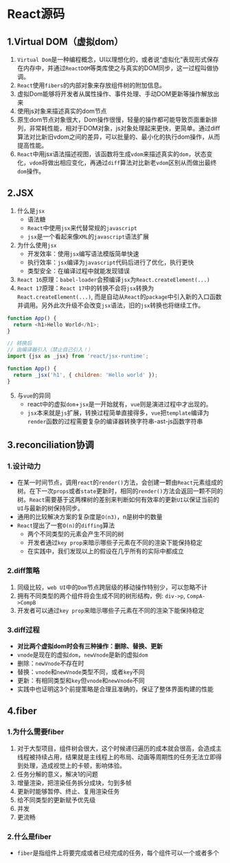 # React源码
## 1.Virtual DOM（虚拟dom）
1. `Virtual Dom`是一种编程概念，UI以理想化的，或者说“虚拟化”表现形式保存在内存中，并通过`ReactDOM`等类库使之与真实的DOM同步，这一过程叫做协调。
2. `React`使用`fibers`的内部对象来存放组件树的附加信息。
3. 虚拟Dom能够将开发者从属性操作、事件处理、手动DOM更新等操作解放出来
4. 使用js对象来描述真实的dom节点
5. 原生dom节点对象很大，Dom操作很慢，轻量的操作都可能导致页面重新排列，非常耗性能，相对于DOM对象，js对象处理起来更快，更简单。通过diff算法对比新旧vdom之间的差异，可以批量的、最小化的执行dom操作，从而提高性能。
6. `React`中用jsx语法描述视图，该函数将生成`vdom`来描述真实的`dom`，状态变化，`vdom`将做出相应变化，再通过`diff`算法对比新老`vdom`区别从而做出最终`dom`操作。
## 2.JSX
1. 什么是`jsx`
    * 语法糖
    * `React`中使用`jsx`来代替常规的`javascript`
    * `jsx`是一个看起来像`XML`的`javascript`语法扩展
2. 为什么使用`jsx`
    * 开发效率：使用`jsx`编写语法模版简单快速
    * 执行效率：`jsx`编译为`javascript`代码后进行了优化，执行更快
    * 类型安全：在编译过程中就能发现错误
3. `React 16`原理：`babel-loader`会预编译`jsx`为`React.createElement(...)`
4. `React 17`原理：`React 17`中的转换不会将`jsx`转换为`React.createElement(...)`, 而是自动从`React`的`package`中引入新的入口函数并调用。另外此次升级不会改变`jsx`语法，旧的`jsx`转换也将继续工作。
```js
function App() {
  return <h1>Hello World</h1>;
}

// 转换后
// 由编译器引入（禁止自己引入！）
import {jsx as _jsx} from 'react/jsx-runtime';

function App() {
  return _jsx('h1', { children: 'Hello world' });
}
```
5. 与`vue`的异同
    * react中的虚拟`dom`+`jsx`是一开始就有，`vue`则是演进过程中才出现的。
    * `jsx`本来就是`js`扩展，转换过程简单直接得多，`vue`把`template`编译为`render`函数的过程需要复杂的编译器转换字符串-ast-js函数字符串
## 3.reconciliation协调
### 1.设计动力
* 在某一时间节点，调用`react`的`render()`方法，会创建一颗由`React`元素组成的树。在下一次`props`或者`state`更新时，相同的`render()`方法会返回一颗不同的树。`React`需要基于这两棵树的差别来判断如何有效率的更新`UI`以保证当前的`UI`与最新的树保持同步。
* 通用的比较解决方案的复杂度是`O(n3)`，n是树中的数量
* `React`提出了一套`O(n)`的`diffing`算法
  * 两个不同类型的元素会产生不同的树
  * 开发者通过`key prop`来暗示哪些子元素在不同的渲染下能保持稳定
  * 在实践中，我们发现以上的假设在几乎所有的实际中都成立
### 2.diff策略
1. 同级比较，`web UI`中的`Dom`节点跨层级的移动操作特别少，可以忽略不计
2. 拥有不同类型的两个组件将会生成不同的树形结构，例: `div->p`, `CompA->CompB`
3. 开发者可以通过`key prop`来暗示哪些子元素在不同的渲染下能保持稳定
### 3.diff过程
* __对比两个虚拟dom时会有三种操作：删除、替换、更新__
* `vnode`是现在的虚拟`dom`，`newVnode`是新的虚拟`dom`
* 删除：`newVnode`不存在时
* 替换：`vnode`和`newVnode`类型不同，或者`key`不同
* 更新：有相同类型和`key`但`vnode`和`newVnode`不同
* 实践中也证明这3个前提策略是合理且准确的，保证了整体界面构建的性能
## 4.fiber
### 1.为什么需要fiber
1. 对于大型项目，组件树会很大，这个时候递归遍历的成本就会很高，会造成主线程被持续占用，结果就是主线程上的布局、动画等周期性的任务无法立即得到处理，造成视觉上的卡顿，影响体验。
2. 任务分解的意义，解决1的问题
3. 增量渲染，把渲染任务拆分成块，匀到多帧
4. 更新时能够暂停、终止、复用渲染任务
5. 给不同类型的更新赋予优先级
6. 并发
7. 更流畅
### 2.什么是fiber
* `fiber`是指组件上将要完成或者已经完成的任务，每个组件可以一个或者多个

